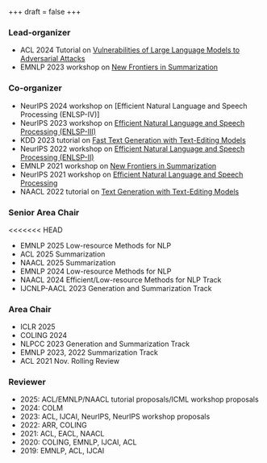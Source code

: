 +++
draft = false
+++
### Lead-organizer
- ACL 2024 Tutorial on [Vulnerabilities of Large Language Models to Adversarial Attacks](https://llm-vulnerability.github.io/)
- EMNLP 2023 workshop on [New Frontiers in Summarization](https://newsumm.github.io/2023/)

### Co-organizer
- NeurIPS 2024 workshop on [Efficient Natural Language and Speech Processing (ENLSP-IV)]
- NeurIPS 2023 workshop on [Efficient Natural Language and Speech Processing (ENLSP-III)](https://neurips2023-enlsp.github.io/)
- KDD 2023 tutorial on [Fast Text Generation with Text-Editing Models](https://kdd2023-text-editing.github.io/)
- NeurIPS 2022 workshop on [Efficient Natural Language and Speech Processing (ENLSP-II)](https://neurips2022-enlsp.github.io/)
- EMNLP 2021 workshop on [New Frontiers in Summarization](https://newsumm.github.io/2021/)
- NeurIPS 2021 workshop on [Efficient Natural Language and Speech Processing](https://neurips2021-nlp.github.io/)
- NAACL 2022 tutorial on [Text Generation with Text-Editing Models](https://text-editing.github.io/)

### Senior Area Chair
<<<<<<< HEAD
- EMNLP 2025 Low-resource Methods for NLP
- ACL 2025 Summarization
- NAACL 2025 Summarization
- EMNLP 2024 Low-resource Methods for NLP
- NAACL 2024 Efficient/Low-resource Methods for NLP Track
- IJCNLP-AACL 2023 Generation and Summarization Track

### Area Chair
- ICLR 2025
- COLING 2024
- NLPCC 2023 Generation and Summarization Track
- EMNLP 2023, 2022 Summarization Track
- ACL 2021 Nov. Rolling Review

### Reviewer
- 2025: ACL/EMNLP/NAACL tutorial proposals/ICML workshop proposals 
- 2024: COLM
- 2023: ACL, IJCAI, NeurIPS, NeurIPS workshop proposals
- 2022: ARR, COLING
- 2021: ACL, EACL, NAACL
- 2020: COLING, EMNLP, IJCAI, ACL
- 2019: EMNLP, ACL, IJCAI
